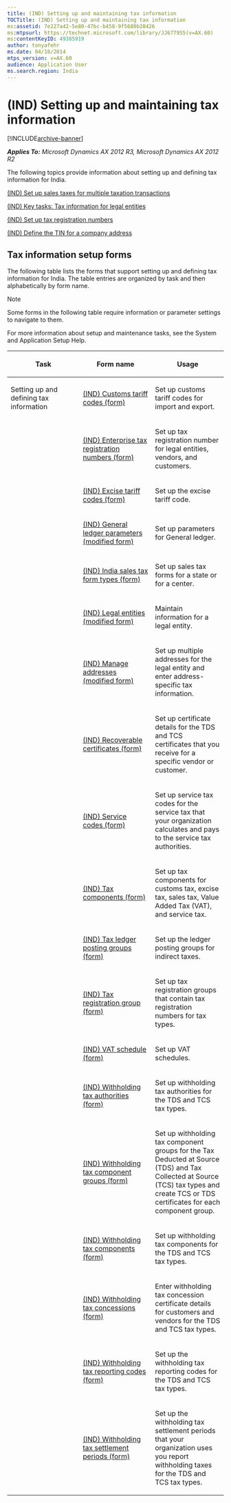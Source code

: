 ```yaml
---
title: (IND) Setting up and maintaining tax information
TOCTitle: (IND) Setting up and maintaining tax information
ms:assetid: 7e227a42-5e80-47bc-b458-9f5680b28426
ms:mtpsurl: https://technet.microsoft.com/library/JJ677955(v=AX.60)
ms:contentKeyID: 49385919
author: tonyafehr
ms.date: 04/18/2014
mtps_version: v=AX.60
audience: Application User
ms.search.region: India
---
```


# (IND) Setting up and maintaining tax information 


[!INCLUDE[archive-banner](includes/archive-banner.md)]


_**Applies To:** Microsoft Dynamics AX 2012 R3, Microsoft Dynamics AX 2012 R2_

The following topics provide information about setting up and defining tax information for India.

[(IND) Set up sales taxes for multiple taxation transactions](ind-set-up-sales-taxes-for-multiple-taxation-transactions.md)

[(IND) Key tasks: Tax information for legal entities](ind-key-tasks-tax-information-for-legal-entities.md)

[(IND) Set up tax registration numbers](ind-set-up-tax-registration-numbers.md)

[(IND) Define the TIN for a company address](ind-define-the-tin-for-a-company-address.md)

## Tax information setup forms

The following table lists the forms that support setting up and defining tax information for India. The table entries are organized by task and then alphabetically by form name.


> [!NOTE]
> <P>Some forms in the following table require information or parameter settings to navigate to them.</P>



For more information about setup and maintenance tasks, see the System and Application Setup Help.

<table>
<colgroup>
<col style="width: 33%" />
<col style="width: 33%" />
<col style="width: 33%" />
</colgroup>
<thead>
<tr class="header">
<th><p>Task</p></th>
<th><p>Form name</p></th>
<th><p>Usage</p></th>
</tr>
</thead>
<tbody>
<tr class="odd">
<td><p>Setting up and defining tax information</p></td>
<td><p><a href="https://technet.microsoft.com/library/jj664828(v=ax.60)">(IND) Customs tariff codes (form)</a></p></td>
<td><p>Set up customs tariff codes for import and export.</p></td>
</tr>
<tr class="even">
<td><p></p></td>
<td><p><a href="https://technet.microsoft.com/library/jj664598(v=ax.60)">(IND) Enterprise tax registration numbers (form)</a></p></td>
<td><p>Set up tax registration number for legal entities, vendors, and customers.</p></td>
</tr>
<tr class="odd">
<td><p></p></td>
<td><p><a href="https://technet.microsoft.com/library/jj710976(v=ax.60)">(IND) Excise tariff codes (form)</a></p></td>
<td><p>Set up the excise tariff code.</p></td>
</tr>
<tr class="even">
<td><p></p></td>
<td><p><a href="https://technet.microsoft.com/library/jj677901(v=ax.60)">(IND) General ledger parameters (modified form)</a></p></td>
<td><p>Set up parameters for General ledger.</p></td>
</tr>
<tr class="odd">
<td><p></p></td>
<td><p><a href="https://technet.microsoft.com/library/jj664956(v=ax.60)">(IND) India sales tax form types (form)</a></p></td>
<td><p>Set up sales tax forms for a state or for a center.</p></td>
</tr>
<tr class="even">
<td><p></p></td>
<td><p><a href="https://technet.microsoft.com/library/jj664569(v=ax.60)">(IND) Legal entities (modified form)</a></p></td>
<td><p>Maintain information for a legal entity.</p></td>
</tr>
<tr class="odd">
<td><p></p></td>
<td><p><a href="https://technet.microsoft.com/library/jj664593(v=ax.60)">(IND) Manage addresses (modified form)</a></p></td>
<td><p>Set up multiple addresses for the legal entity and enter address-specific tax information.</p></td>
</tr>
<tr class="even">
<td><p></p></td>
<td><p><a href="https://technet.microsoft.com/library/jj664816(v=ax.60)">(IND) Recoverable certificates (form)</a></p></td>
<td><p>Set up certificate details for the TDS and TCS certificates that you receive for a specific vendor or customer.</p></td>
</tr>
<tr class="odd">
<td><p></p></td>
<td><p><a href="https://technet.microsoft.com/library/jj664830(v=ax.60)">(IND) Service codes (form)</a></p></td>
<td><p>Set up service tax codes for the service tax that your organization calculates and pays to the service tax authorities.</p></td>
</tr>
<tr class="even">
<td><p></p></td>
<td><p><a href="https://technet.microsoft.com/library/jj664734(v=ax.60)">(IND) Tax components (form)</a></p></td>
<td><p>Set up tax components for customs tax, excise tax, sales tax, Value Added Tax (VAT), and service tax.</p></td>
</tr>
<tr class="odd">
<td><p></p></td>
<td><p><a href="https://technet.microsoft.com/library/jj664546(v=ax.60)">(IND) Tax ledger posting groups (form)</a></p></td>
<td><p>Set up the ledger posting groups for indirect taxes.</p></td>
</tr>
<tr class="even">
<td><p></p></td>
<td><p><a href="https://technet.microsoft.com/library/jj664453(v=ax.60)">(IND) Tax registration group (form)</a></p></td>
<td><p>Set up tax registration groups that contain tax registration numbers for tax types.</p></td>
</tr>
<tr class="odd">
<td><p></p></td>
<td><p><a href="https://technet.microsoft.com/library/jj664423(v=ax.60)">(IND) VAT schedule (form)</a></p></td>
<td><p>Set up VAT schedules.</p></td>
</tr>
<tr class="even">
<td><p></p></td>
<td><p><a href="https://technet.microsoft.com/library/jj664871(v=ax.60)">(IND) Withholding tax authorities (form)</a></p></td>
<td><p>Set up withholding tax authorities for the TDS and TCS tax types.</p></td>
</tr>
<tr class="odd">
<td><p></p></td>
<td><p><a href="https://technet.microsoft.com/library/jj678017(v=ax.60)">(IND) Withholding tax component groups (form)</a></p></td>
<td><p>Set up withholding tax component groups for the Tax Deducted at Source (TDS) and Tax Collected at Source (TCS) tax types and create TCS or TDS certificates for each component group.</p></td>
</tr>
<tr class="even">
<td><p></p></td>
<td><p><a href="https://technet.microsoft.com/library/jj664790(v=ax.60)">(IND) Withholding tax components (form)</a></p></td>
<td><p>Set up withholding tax components for the TDS and TCS tax types.</p></td>
</tr>
<tr class="odd">
<td><p></p></td>
<td><p><a href="https://technet.microsoft.com/library/jj664953(v=ax.60)">(IND) Withholding tax concessions (form)</a></p></td>
<td><p>Enter withholding tax concession certificate details for customers and vendors for the TDS and TCS tax types.</p></td>
</tr>
<tr class="even">
<td><p></p></td>
<td><p><a href="https://technet.microsoft.com/library/jj664934(v=ax.60)">(IND) Withholding tax reporting codes (form)</a></p></td>
<td><p>Set up the withholding tax reporting codes for the TDS and TCS tax types.</p></td>
</tr>
<tr class="odd">
<td><p></p></td>
<td><p><a href="https://technet.microsoft.com/library/jj664719(v=ax.60)">(IND) Withholding tax settlement periods (form)</a></p></td>
<td><p>Set up the withholding tax settlement periods that your organization uses you report withholding taxes for the TDS and TCS tax types.</p></td>
</tr>
</tbody>
</table>

  


